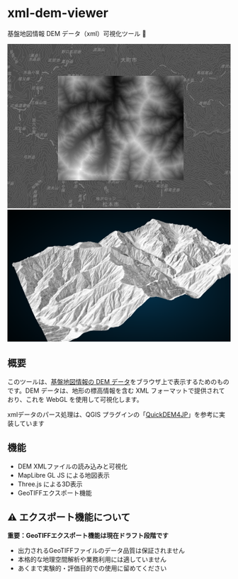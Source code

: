 # xml-dem-viewer

基盤地図情報 DEM データ（xml）可視化ツール 🗻

![alt text](image.png)
![alt text](image-1.png)

## 概要

このツールは、[基盤地図情報の DEM データ](https://service.gsi.go.jp/kiban/app/map/?search=dem)をブラウザ上で表示するためのものです。DEM データは、地形の標高情報を含む XML フォーマットで提供されており、これを WebGL を使用して可視化します。

xmlデータのパース処理は、QGIS プラグインの「[QuickDEM4JP](https://plugins.qgis.org/plugins/QuickDEM4JP/)」を参考に実装しています

## 機能

- DEM XMLファイルの読み込みと可視化
- MapLibre GL JS による地図表示
- Three.js による3D表示
- GeoTIFFエクスポート機能

## ⚠️ エクスポート機能について

**重要：GeoTIFFエクスポート機能は現在ドラフト段階です**

- 出力されるGeoTIFFファイルのデータ品質は保証されません
- 本格的な地理空間解析や業務利用には適していません
- あくまで実験的・評価目的での使用に留めてください
